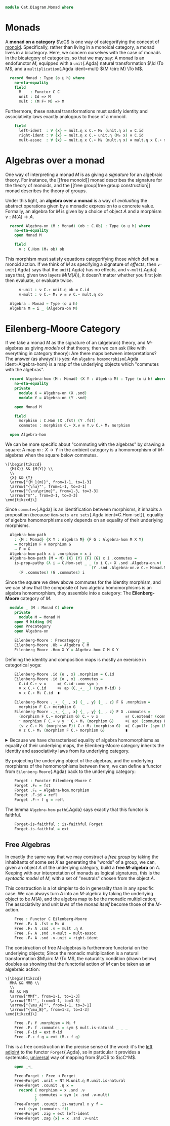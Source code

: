 <!--
```agda
open import Cat.Functor.Properties
open import Cat.Functor.Adjoint
open import Cat.Prelude

import Cat.Reasoning

open Functor
open _=>_
```
-->

```agda
module Cat.Diagram.Monad where
```

<!--
```
module _ {o h : _} (C : Precategory o h) where
  private module C = Cat.Reasoning C
```
-->

# Monads

A **monad on a category** $\cC$ is one way of categorifying the
concept of [monoid]. Specifically, rather than living in a monoidal
category, a monad lives in a bicategory. Here, we concern ourselves with
the case of monads in the bicategory of categories, so that we may say:
A monad is an endofunctor $M$, equipped with a `unit`{.Agda} natural
transformation $\Id \To M$, and a `multiplication`{.Agda
ident=mult} $(M \circ M) \To M$.

[monoid]: Algebra.Monoid.html

```agda
  record Monad : Type (o ⊔ h) where
    no-eta-equality
    field
      M    : Functor C C
      unit : Id => M
      mult : (M F∘ M) => M
```

<!--
```agda
    module unit = _=>_ unit
    module mult = _=>_ mult

    M₀ = F₀ M
    M₁ = F₁ M
    M-id = F-id M
    M-∘ = F-∘ M
```
-->

Furthermore, these natural transformations must satisfy identity and
associativity laws exactly analogous to those of a monoid.

```agda
    field
      left-ident  : ∀ {x} → mult.η x C.∘ M₁ (unit.η x) ≡ C.id
      right-ident : ∀ {x} → mult.η x C.∘ unit.η (M₀ x) ≡ C.id
      mult-assoc  : ∀ {x} → mult.η x C.∘ M₁ (mult.η x) ≡ mult.η x C.∘ mult.η (M₀ x)
```

# Algebras over a monad

One way of interpreting a monad $M$ is as giving a _signature_ for an
algebraic theory. For instance, the [[free monoid]] monad describes the
signature for the theory of monoids, and the [[free group|free group
construction]] monad describes the theory of groups.

Under this light, an **algebra over a monad** is a way of _evaluating_
the abstract operations given by a monadic expression to a concrete
value. Formally, an algebra for $M$ is given by a choice of object $A$
and a morphism $\nu : M(A) \to A$.

```agda
  record Algebra-on (M : Monad) (ob : C.Ob) : Type (o ⊔ h) where
    no-eta-equality
    open Monad M

    field
      ν : C.Hom (M₀ ob) ob
```

This morphism must satisfy equations categorifying those which define a
monoid action. If we think of $M$ as specifying a signature of
_effects_, then `v-unit`{.Agda} says that the `unit`{.Agda} has no
effects, and `v-mult`{.Agda} says that, given two layers $M(M(A))$, it
doesn't matter whether you first join then evaluate, or evaluate twice.

```agda
      ν-unit : ν C.∘ unit.η ob ≡ C.id
      ν-mult : ν C.∘ M₁ ν ≡ ν C.∘ mult.η ob

  Algebra : Monad → Type (o ⊔ h)
  Algebra M = Σ _ (Algebra-on M)
```

<!--
```agda
  Algebra-on-pathp
    : ∀ {M} {X Y} (p : X ≡ Y) {A : Algebra-on M X} {B : Algebra-on M Y}
    → PathP (λ i → C.Hom (Monad.M₀ M (p i)) (p i)) (A .Algebra-on.ν) (B .Algebra-on.ν)
    → PathP (λ i → Algebra-on M (p i)) A B
  Algebra-on-pathp over mults i .Algebra-on.ν = mults i
  Algebra-on-pathp {M} over {A} {B} mults i .Algebra-on.ν-unit =
    is-prop→pathp (λ i → C.Hom-set _ _ (mults i C.∘ M.unit.η _) (C.id {x = over i}))
      (A .Algebra-on.ν-unit) (B .Algebra-on.ν-unit) i
    where module M = Monad M
  Algebra-on-pathp {M} over {A} {B} mults i .Algebra-on.ν-mult =
    is-prop→pathp (λ i → C.Hom-set _ _ (mults i C.∘ M.M₁ (mults i)) (mults i C.∘ M.mult.η _))
      (A .Algebra-on.ν-mult) (B .Algebra-on.ν-mult) i
    where module M = Monad M
```
-->

# Eilenberg-Moore Category

If we take a monad $M$ as the signature of an (algebraic) theory, and
$M$-algebras as giving _models_ of that theory, then we can ask (like
with everything in category theory): Are there maps between
interpretations? The answer (as always!) is yes: An `algebra
homomorphism`{.Agda ident=Algebra-hom} is a map of the underlying
objects which "commutes with the algebras".

```agda
  record Algebra-hom (M : Monad) (X Y : Algebra M) : Type (o ⊔ h) where
    no-eta-equality
    private
      module X = Algebra-on (X .snd)
      module Y = Algebra-on (Y .snd)

    open Monad M

    field
      morphism : C.Hom (X .fst) (Y .fst)
      commutes : morphism C.∘ X.ν ≡ Y.ν C.∘ M₁ morphism

  open Algebra-hom
```

We can be more specific about "commuting with the algebras" by drawing a
square: A map $m : X \to Y$ in the ambient category is a homomorphism of
$M$-algebras when the square below commutes.

~~~{.quiver}
\[\begin{tikzcd}
  {M(X)} && {M(Y)} \\
  \\
  {X} && {Y}
  \arrow["{M_1(m)}", from=1-1, to=1-3]
  \arrow["{\nu}"', from=1-1, to=3-1]
  \arrow["{\nu\prime}", from=1-3, to=3-3]
  \arrow["m"', from=3-1, to=3-3]
\end{tikzcd}\]
~~~

Since `commutes`{.Agda} is an identification between morphisms, it
inhabits a proposition (because `Hom-sets are sets`{.Agda
ident=C.Hom-set}), equality of algebra homomorphisms only depends on an
equality of their underlying morphisms.

```agda
  Algebra-hom-path
    : {M : Monad} {X Y : Algebra M} {F G : Algebra-hom M X Y}
    → morphism F ≡ morphism G
    → F ≡ G
  Algebra-hom-path x i .morphism = x i
  Algebra-hom-path {M = M} {X} {Y} {F} {G} x i .commutes =
    is-prop→pathp (λ i → C.Hom-set _ _ (x i C.∘ X .snd .Algebra-on.ν)
                                      (Y .snd .Algebra-on.ν C.∘ Monad.M₁ M (x i)))
      (F .commutes) (G .commutes) i
```

<!--
```agda
  Algebra-hom-pathp
    : {M : Monad} {W X Y Z : Algebra M}
      {F : Algebra-hom M W X}
      {G : Algebra-hom M Y Z}
      (p : W ≡ Y)
      (q : X ≡ Z)
    → PathP _ (morphism F) (morphism G)
    → PathP (λ i → Algebra-hom M (p i) (q i)) F G
  Algebra-hom-pathp p q r i .morphism = r i
  Algebra-hom-pathp {M = M} {W} {X} {Y} {Z} {F} {G} p q r i .commutes =
    is-prop→pathp (λ i → C.Hom-set _ _ (r i C.∘ p i .snd .Algebra-on.ν)
                                      (q i .snd .Algebra-on.ν C.∘ Monad.M₁ M (r i)))
      (F .commutes) (G .commutes) i
```
-->

<!--
```agda
open Algebra-hom public

module _ {o ℓ} {C : Precategory o ℓ} {M : Monad C} where
  private module C = Cat.Reasoning C

  Extensional-Algebra-Hom
    : ∀ {ℓr} {a b} {A : Algebra-on C M a} {B : Algebra-on C M b}
    → {@(tactic extensionalᶠ C.Hom) sa : ∀ x y → Extensional (C.Hom x y) ℓr}
    → Extensional (Algebra-hom C M (a , A) (b , B)) ℓr
  Extensional-Algebra-Hom {sa = sa} = injection→extensional!
    (Algebra-hom-path C) (sa _ _)

  instance
    extensionality-algebra-hom
      : ∀ {a b} {A : Algebra-on C M a} {B : Algebra-on C M b}
      → Extensionality (Algebra-hom C M (a , A) (b , B))
    extensionality-algebra-hom = record { lemma = quote Extensional-Algebra-Hom }

module _ {o ℓ} (C : Precategory o ℓ) where
  private module C = Cat.Reasoning C
  private unquoteDecl eqv = declare-record-iso eqv (quote Algebra-hom)
```
-->

Since the square we drew above commutes for the identity morphism, and
we can show that the composite of two algebra homomorphisms is an
algebra homomorphism, they assemble into a category: The
**Eilenberg-Moore** category of $M$.

```agda
  module _ (M : Monad C) where
    private
      module M = Monad M
    open M hiding (M)
    open Precategory
    open Algebra-on

    Eilenberg-Moore : Precategory _ _
    Eilenberg-Moore .Ob = Algebra C M
    Eilenberg-Moore .Hom X Y = Algebra-hom C M X Y
```

Defining the identity and composition maps is mostly an exercise in
categorical yoga:

```agda
    Eilenberg-Moore .id {o , x} .morphism = C.id
    Eilenberg-Moore .id {o , x} .commutes =
      C.id C.∘ ν x     ≡⟨ C.id-comm-sym ⟩
      ν x C.∘ C.id     ≡⟨ ap (C._∘_ _) (sym M-id) ⟩
      ν x C.∘ M₁ C.id  ∎

    Eilenberg-Moore ._∘_ {_ , x} {_ , y} {_ , z} F G .morphism =
      morphism F C.∘ morphism G
    Eilenberg-Moore ._∘_ {_ , x} {_ , y} {_ , z} F G .commutes =
      (morphism F C.∘ morphism G) C.∘ ν x            ≡⟨ C.extendr (commutes G) ⟩
      ⌜ morphism F C.∘ ν y ⌝ C.∘ M₁ (morphism G)     ≡⟨ ap! (commutes F) ⟩
      (ν z C.∘ M₁ (morphism F)) C.∘ M₁ (morphism G)  ≡⟨ C.pullr (sym (M-∘ _ _)) ⟩
      ν z C.∘ M₁ (morphism F C.∘ morphism G)         ∎
```

<details>
<summary>
Because we have characterised equality of algebra homomorphisms as
equality of their underlying maps, the Eilenberg-Moore category inherits
the identity and associativity laws from its underlying category.
</summary>

```agda
    Eilenberg-Moore .idr f = ext (C.idr _)
    Eilenberg-Moore .idl f = ext (C.idl _)
    Eilenberg-Moore .assoc f g h = ext (C.assoc _ _ _)
    Eilenberg-Moore .Hom-set X Y = Iso→is-hlevel 2 eqv (hlevel 2)
      where open C.HLevel-instance
```

</details>

By projecting the underlying object of the algebras, and the underlying
morphisms of the homomorphisms between them, we can define a functor
from `Eilenberg-Moore`{.Agda} back to the underlying category:

```agda
    Forget : Functor Eilenberg-Moore C
    Forget .F₀ = fst
    Forget .F₁ = Algebra-hom.morphism
    Forget .F-id = refl
    Forget .F-∘ f g = refl
```

The lemma `Algebra-hom-path`{.Agda} says exactly that this functor is
faithful.

```agda
    Forget-is-faithful : is-faithful Forget
    Forget-is-faithful = ext
```

## Free Algebras

In exactly the same way that we may construct a _[free group]_ by taking
the inhabitants of some set $X$ as generating the "words" of a group, we
can, given an object $A$ of the underlying category, build a **free
$M$-algebra** on $A$. Keeping with our interpretation of monads as
logical signatures, this is the _syntactic model_ of $M$, with a set of
"neutrals" chosen from the object $A$.

[free group]: Algebra.Group.Free.html

This construction is a lot simpler to do in generality than in any
specific case: We can always turn $A$ into an $M$-algebra by taking the
underlying object to be $M(A)$, and the algebra map to be the monadic
multiplication; The associativity and unit laws of the monad _itself_
become those of the $M$-action.

```agda
    Free : Functor C Eilenberg-Moore
    Free .F₀ A .fst = M₀ A
    Free .F₀ A .snd .ν = mult .η A
    Free .F₀ A .snd .ν-mult = mult-assoc
    Free .F₀ A .snd .ν-unit = right-ident
```

The construction of free $M$-algebras is furthermore functorial on the
underlying objects; Since the monadic multiplication is a natural
transformation $M\circ M \To M$, the naturality condition (drawn below)
doubles as showing that the functorial action of $M$ can be taken as an
algebraic action:

~~~{.quiver}
\[\begin{tikzcd}
  MMA && MMB \\
  \\
  MA && MB
  \arrow["MMf", from=1-1, to=1-3]
  \arrow["Mf"', from=3-1, to=3-3]
  \arrow["{\mu_A}"', from=1-1, to=3-1]
  \arrow["{\mu_B}", from=1-3, to=3-3]
\end{tikzcd}\]
~~~

```agda
    Free .F₁ f .morphism = M₁ f
    Free .F₁ f .commutes = sym $ mult.is-natural _ _ _
    Free .F-id = ext M-id
    Free .F-∘ f g = ext (M-∘ f g)
```

This is a free construction in the precise sense of the word: it's the
[left adjoint] to the functor `Forget`{.Agda}, so in particular it
provides a systematic, [universal] way of mapping from $\cC$ to
$\cC^M$.

[left adjoint]: Cat.Functor.Adjoint.html
[universal]: Cat.Functor.Adjoint.html#universal-morphisms

```agda
    open _⊣_

    Free⊣Forget : Free ⊣ Forget
    Free⊣Forget .unit = NT M.unit.η M.unit.is-natural
    Free⊣Forget .counit .η x =
      record { morphism = x .snd .ν
             ; commutes = sym (x .snd .ν-mult)
             }
    Free⊣Forget .counit .is-natural x y f =
      ext (sym (commutes f))
    Free⊣Forget .zig = ext left-ident
    Free⊣Forget .zag {x} = x .snd .ν-unit
```
